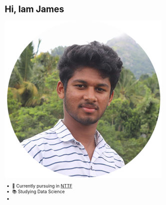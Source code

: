 # Hi, Iam James
<img src="circle.png">

- 🏫 Currently pursuing in [NTTF](https://www.nttftrg.com)
- 📚 Studying Data Science
- 

